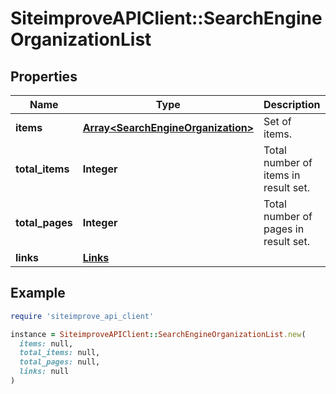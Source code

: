 # SiteimproveAPIClient::SearchEngineOrganizationList

## Properties

| Name | Type | Description | Notes |
| ---- | ---- | ----------- | ----- |
| **items** | [**Array&lt;SearchEngineOrganization&gt;**](SearchEngineOrganization.md) | Set of items. |  |
| **total_items** | **Integer** | Total number of items in result set. |  |
| **total_pages** | **Integer** | Total number of pages in result set. |  |
| **links** | [**Links**](Links.md) |  | [optional] |

## Example

```ruby
require 'siteimprove_api_client'

instance = SiteimproveAPIClient::SearchEngineOrganizationList.new(
  items: null,
  total_items: null,
  total_pages: null,
  links: null
)
```

